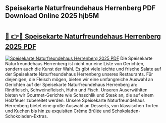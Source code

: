 ## Speisekarte Naturfreundehaus Herrenberg PDF Download Online 2025 hjb5M

# <h2><a href="http://gc6nt9t.nevu.top/?p=Speisekarte+Naturfreundehaus+Herrenberg">🔗 👉🔴 Speisekarte Naturfreundehaus Herrenberg 2025 PDF</a></h2>

[![Speisekarte Naturfreundehaus Herrenberg 2025 PDF](https://i.imgur.com/dBaPXMq.png)](http://gc6nt9t.nevu.top/?p=Speisekarte+Naturfreundehaus+Herrenberg)
Die Speisekarte Naturfreundehaus Herrenberg ist nicht nur eine Liste von Gerichten, sondern auch die Kunst der Wahl. Es gibt viele leichte und frische Salate auf der Speisekarte Naturfreundehaus Herrenberg unseres Restaurants. Für diejenigen, die Fleisch mögen, bieten wir eine umfangreiche Auswahl an Gerichten auf der Speisekarte Naturfreundehaus Herrenberg an: Rindfleisch, Schweinefleisch, Huhn und Fisch. Unseren Auserwählten bieten wir Gourmet-Gerichte wie Schaschlik und Steak an, die auf einem Holzfeuer zubereitet werden. Unsere Speisekarte Naturfreundehaus Herrenberg bietet eine große Auswahl an Desserts, von klassischen Torten und Kuchen bis hin zu exquisiten Crème Brûlée und Schokoladen-Schokoladen-Extras.

